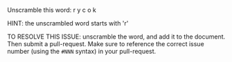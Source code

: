 Unscramble this word: r y c o k

HINT: the unscrambled word starts with 'r'



TO RESOLVE THIS ISSUE: unscramble the word, and add it to the document. Then submit a pull-request.  Make sure to reference the correct issue  number (using the `#NNN` syntax) in your pull-request. 
